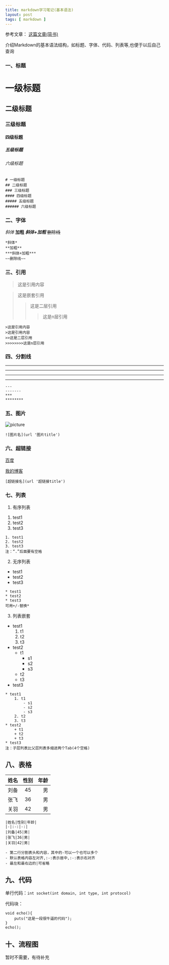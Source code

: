 ```yaml
---
title: markdown学习笔记(基本语法)
layout: post
tags: [ markdown ]
---
```


参考文章：
[这篇文章(简书)](https://www.jianshu.com/p/191d1e21f7ed)

介绍Markdown的基本语法结构，如标题、字体、代码、列表等,也便于以后自己查询

### 一、标题

# 一级标题

## 二级标题

### 三级标题

#### 四级标题

##### 五级标题

###### 六级标题

```
# 一级标题
## 二级标题
### 三级标题
#### 四级标题
##### 五级标题
###### 六级标题

```

### 二、字体

*斜体*
**加粗**
***斜体+加粗***
~~删除线~~

```
*斜体*
**加粗**
***斜体+加粗***
~~删除线~~
```

### 三、引用

>这是引用内容

>这是嵌套引用
>>这是二层引用
>>>这是n层引用

```
>这是引用内容
>这是引用内容
>>这是二层引用
>>>>>>>>这是n层引用
```

### 四、分割线

---
-------
***
********

```
---
-------
***
********
```

### 五、图片

![picture](https://github.com/zhiwenji/zhiwenji.github.io/blob/master/images/test.jpg?raw=true "A cool girl")

```
![图片名](url '图片title')
```

### 六、超链接

[百度](http://www.baidu.com)

[我的博客](http://zhiwenji.github.io 'Welcome to my Blog')

```
[超链接名](url '超链接title')
```

### 七、列表

1) 有序列表

1. test1
2. test2
3. test3

```
1. test1
2. test2
3. test3
注：“.”后面要有空格
```

2) 无序列表

* test1
* test2
* test3

```
* test1
* test2
* test3
可用+/-替换*
```

3) 列表嵌套

* test1
	1. t1
	2. t2
	3. t3
* test2
	+ t1
		- s1
		- s2
		- s3
	+ t2
	+ t3
* test3

```
* test1
	1. t1
		- s1
		- s2
		- s3
	2. t2
	3. t3
* test2
	+ t1
	+ t2
	+ t3
* test3
注：子层列表比父层列表多缩进两个Tab(4个空格)
```

## 八、表格

|姓名|性别|年龄|
|-|:-:|-:|
|刘备|45|男|
|张飞|36|男|
|关羽|42|男|

```
|姓名|性别|年龄|
|-|:-:|-:|
|刘备|45|男|
|张飞|36|男|
|关羽|42|男|

- 第二行分割表头和内容，其中的-可以一个也可以多个
- 默认表格内容左对齐,:-:表示居中,:-:表示右对齐
- 最左和最右边的|可省略

```

## 九、代码

单行代码：`int socket(int domain, int type, int protocol)`

代码块：

```
void echo(){
	puts("这是一段很牛逼的代码");
}
echo();
```

## 十、流程图

暂时不需要，有待补充